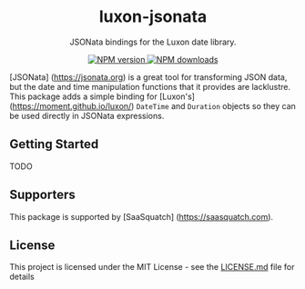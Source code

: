 <h1 align="center">luxon-jsonata</h1>

<p align="center">JSONata bindings for the Luxon date library.</p>

<p align="center">
  <a href="https://www.npmjs.com/package/luxon-jsonata"><img src="https://img.shields.io/npm/v/luxon-jsonata/latest.svg?style=flat-square" alt="NPM version" /> </a>
  <a href="https://www.npmjs.com/package/luxon-jsonata"><img src="https://img.shields.io/npm/dm/luxon-jsonata.svg?style=flat-square" alt="NPM downloads"/> </a>
</p>

[JSONata] (https://jsonata.org) is a great tool for transforming JSON data, but the date and time manipulation functions that it provides
are lacklustre. This package adds a simple binding for [Luxon's] (https://moment.github.io/luxon/) `DateTime` and `Duration` objects so they can be
used directly in JSONata expressions.

## Getting Started

TODO

## Supporters

This package is supported by [SaaSquatch] (https://saasquatch.com).

## License

This project is licensed under the MIT License - see the [LICENSE.md](LICENSE.md) file for details
